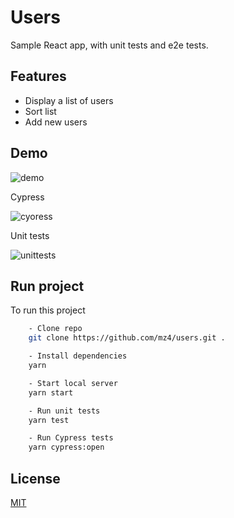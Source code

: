 # Users

Sample React app, with unit tests and e2e tests.

## Features

- Display a list of users
- Sort list
- Add new users

## Demo

![demo](https://user-images.githubusercontent.com/17081903/207028855-3a0dea99-bbd8-4ba5-98c0-080ed3cd656a.gif)

Cypress

![cyoress](https://user-images.githubusercontent.com/17081903/209122452-7ff57e98-dfd4-4ced-85df-651484c9af77.gif)

Unit tests

![unittests](https://user-images.githubusercontent.com/17081903/209123654-69ec1adc-efe1-4cc2-975b-b0b8656934c4.gif)

## Run project

To run this project

```bash
    - Clone repo
    git clone https://github.com/mz4/users.git .

    - Install dependencies
    yarn

    - Start local server
    yarn start

    - Run unit tests
    yarn test

    - Run Cypress tests
    yarn cypress:open
```

## License

[MIT](https://choosealicense.com/licenses/mit/)
